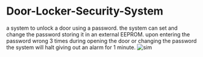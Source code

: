 # Door-Locker-Security-System
a system to unlock a door using a password.
the system can set and change the password storing it in an external EEPROM.
upon entering the password wrong 3 times during opening the door or changing the password the system
will halt giving out an alarm for 1 minute.
![sim](https://github.com/mohamed-hossam1000/Door-Locker-Security-Systems/assets/87417559/bf30dc4d-09b9-4d18-a669-6df8017445d6)

